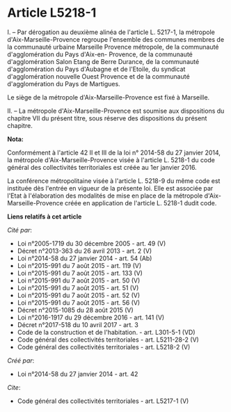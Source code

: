 # Article L5218-1

I. – Par dérogation au deuxième alinéa de l'article L. 5217-1, la métropole d'Aix-Marseille-Provence regroupe l'ensemble des
communes membres de la communauté urbaine Marseille Provence métropole, de la communauté d'agglomération du Pays d'Aix-en-
Provence, de la communauté d'agglomération Salon Etang de Berre Durance, de la communauté d'agglomération du Pays d'Aubagne
et de l'Etoile, du syndicat d'agglomération nouvelle Ouest Provence et de la communauté d'agglomération du Pays de
Martigues. 

Le siège de la métropole d'Aix-Marseille-Provence est fixé à Marseille. 

II. – La métropole d'Aix-Marseille-Provence est soumise aux dispositions du chapitre VII du présent titre, sous réserve des
dispositions du présent chapitre.

**Nota:**

Conformément à l'article 42 II et III de la loi n° 2014-58 du 27 janvier 2014, la métropole d'Aix-Marseille-Provence visée à
l'article L. 5218-1 du code général des collectivités territoriales est créée au 1er janvier 2016.

La conférence métropolitaine visée à l'article L. 5218-9 du même code est instituée dès l'entrée en vigueur de la présente
loi. Elle est associée par l'Etat à l'élaboration des modalités de mise en place de la métropole d'Aix-Marseille-Provence
créée en application de l'article L. 5218-1 dudit code.

**Liens relatifs à cet article**

_Cité par_:

  - Loi n°2005-1719 du 30 décembre 2005 - art. 49 (V)
  - Décret n°2013-363 du 26 avril 2013 - art. 2 (V)
  - Loi n°2014-58 du 27 janvier 2014 - art. 54 (Ab)
  - Loi n°2015-991 du 7 août 2015 - art. 119 (V)
  - Loi n°2015-991 du 7 août 2015 - art. 133 (V)
  - Loi n°2015-991 du 7 août 2015 - art. 50 (V)
  - Loi n°2015-991 du 7 août 2015 - art. 51 (V)
  - Loi n°2015-991 du 7 août 2015 - art. 52 (V)
  - Loi n°2015-991 du 7 août 2015 - art. 56 (V)
  - Décret n°2015-1085 du 28 août 2015 (V)
  - Loi n°2016-1917 du 29 décembre 2016 - art. 141 (V)
  - Décret n°2017-518 du 10 avril 2017 - art. 3
  - Code de la construction et de l'habitation. - art. L301-5-1 (VD)
  - Code général des collectivités territoriales - art. L5211-28-2 (V)
  - Code général des collectivités territoriales - art. L5218-2 (V)

_Créé par_:

  - Loi n°2014-58 du 27 janvier 2014 - art. 42

_Cite_:

  - Code général des collectivités territoriales - art. L5217-1 (V)
